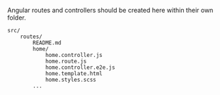 Angular routes and controllers should be created here within their own folder.

```
src/
    routes/
        README.md
        home/
            home.controller.js
            home.route.js
            home.controller.e2e.js
            home.template.html
            home.styles.scss
        ...

```
